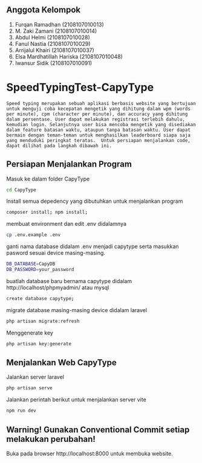 ## Anggota Kelompok

1. Furqan Ramadhan (2108107010013)
2. M. Zaki Zamani (2108107010014)
3. Abdul Helmi (2108107010028)
4. Fanul Nastia (2108107010029)
5. Arrijalul Khairi (2108107010037)
6. Elsa Mardhatillah Hariska (2108107010048)
7. Iwansur Sidik (2108107010091)

# SpeedTypingTest-CapyType

    Speed typing merupakan sebuah aplikasi berbasis website yang bertujuan untuk menguji coba kecepatan mengetik yang dihitung dalam wpm (words per minute), cpm (character per minute), dan accuracy yang dihitung dalam persentase. User dapat melakukan registrasi terlebih dahulu, kemudian login. Selanjutnya user bisa mencoba mengetik yang disediakan dalam feature batasan waktu, ataupun tanpa batasan waktu. User dapat bermain dengan teman-teman untuk menghasilkan leaderboard siapa saja yang menduduki peringkat teratas.  Untuk persiapan menjalankan code, dapat dilihat pada langkah dibawah ini.

## Persiapan Menjalankan Program

Masuk ke dalam folder CapyType

```bash
cd CapyType
```

Install semua depedency yang dibutuhkan untuk menjalankan program

```bash
composer install; npm install;
```

membuat environment dan edit .env didalamnya

```bash
cp .env.example .env
```

ganti nama database didalam .env menjadi capytype serta masukkan pasword sesuai device masing-masing.

```bash
DB_DATABASE=CapyDB
DB_PASSWORD=your_password
```

buatlah database baru bernama capytype didalam http://localhost/phpmyadmin/ atau mysql

```bash
create database capytype;
```

migrate database masing-masing device didalam laravel

```bash
php artisan migrate:refresh
```

Menggenerate key

```bash
php artisan key:generate
```

## Menjalankan Web CapyType

Jalankan server laravel

```bash
php artisan serve
```

Jalankan perintah berikut untuk menjalankan server vite

```bash
npm run dev
```

## Warning! Gunakan Conventional Commit setiap melakukan perubahan!

Buka pada browser http://localhost:8000 untuk membuka website.
